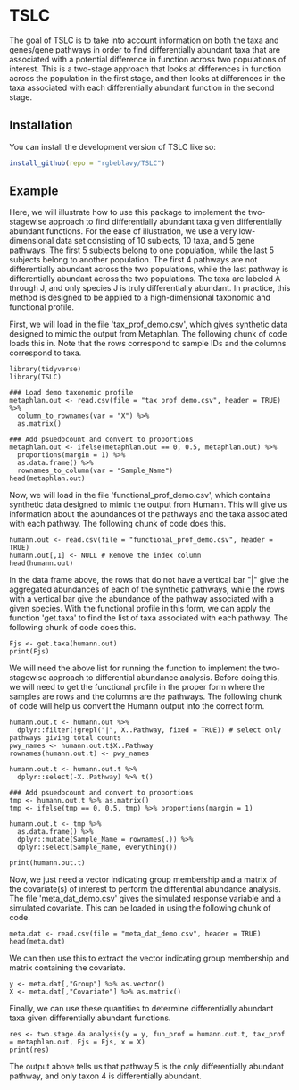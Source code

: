 
<!-- README.md is generated from README.Rmd. Please edit that file -->

# TSLC

<!-- badges: start -->
<!-- badges: end -->

The goal of TSLC is to take into account information on both the taxa and genes/gene pathways in order to find differentially abundant taxa that are associated with a potential difference in function across two populations of interest. This is a two-stage approach that looks at differences in function across the population in the first stage, and then looks at differences in the taxa associated with each differentially abundant function in the second stage.

## Installation

You can install the development version of TSLC like so:

``` r
install_github(repo = "rgbeblavy/TSLC")
```

## Example

Here, we will illustrate how to use this package to implement the two-stagewise approach to find differentially abundant taxa given differentially abundant functions. For the ease of illustration, we use a very low-dimensional data set consisting of 10 subjects, 10 taxa, and 5 gene pathways. The first 5 subjects belong to one population, while the last 5 subjects belong to another population. The first 4 pathways are not differentially abundant across the two populations, while the last pathway is differentially abundant across the two populations. The taxa are labeled A through J, and only species J is truly differentially abundant. In practice, this method is designed to be applied to a high-dimensional taxonomic and functional profile.

First, we will load in the file 'tax_prof_demo.csv', which gives synthetic data designed to mimic the output from Metaphlan. The following chunk of code loads this in. Note that the rows correspond to sample IDs and the columns correspond to taxa.

```{r example}
library(tidyverse)
library(TSLC)

### Load demo taxonomic profile
metaphlan.out <- read.csv(file = "tax_prof_demo.csv", header = TRUE) %>%
  column_to_rownames(var = "X") %>%
  as.matrix()

### Add psuedocount and convert to proportions
metaphlan.out <- ifelse(metaphlan.out == 0, 0.5, metaphlan.out) %>%
  proportions(margin = 1) %>%
  as.data.frame() %>%
  rownames_to_column(var = "Sample_Name")
head(metaphlan.out)
```


Now, we will load in the file 'functional_prof_demo.csv', which contains synthetic data designed to mimic the output from Humann. This will give us information about the abundances of the pathways and the taxa associated with each pathway. The following chunk of code does this.

```{r}
humann.out <- read.csv(file = "functional_prof_demo.csv", header = TRUE)
humann.out[,1] <- NULL # Remove the index column
head(humann.out)
```

In the data frame above, the rows that do not have a vertical bar "|" give the aggregated abundances of each of the synthetic pathways, while the rows with a vertical bar give the abundance of the pathway associated with a given species. With the functional profile in this form, we can apply the function 'get.taxa' to find the list of taxa associated with each pathway. The following chunk of code does this.

```{r}
Fjs <- get.taxa(humann.out)
print(Fjs)
```

We will need the above list for running the function to implement the two-stagewise approach to differential abundance analysis. Before doing this, we will need to get the functional profile in the proper form where the samples are rows and the columns are the pathways. The following chunk of code will help us convert the Humann output into the correct form.

```{r}
humann.out.t <- humann.out %>%
  dplyr::filter(!grepl("|", X..Pathway, fixed = TRUE)) # select only pathways giving total counts
pwy_names <- humann.out.t$X..Pathway
rownames(humann.out.t) <- pwy_names

humann.out.t <- humann.out.t %>%
  dplyr::select(-X..Pathway) %>% t()

### Add psuedocount and convert to proportions
tmp <- humann.out.t %>% as.matrix()
tmp <- ifelse(tmp == 0, 0.5, tmp) %>% proportions(margin = 1)

humann.out.t <- tmp %>%
  as.data.frame() %>%
  dplyr::mutate(Sample_Name = rownames(.)) %>%
  dplyr::select(Sample_Name, everything())

print(humann.out.t)
```


Now, we just need a vector indicating group membership and a matrix of the covariate(s) of interest to perform the differential abundance analysis. The file 'meta_dat_demo.csv' gives the simulated response variable and a simulated covariate. This can be loaded in using the following chunk of code.

```{r}
meta.dat <- read.csv(file = "meta_dat_demo.csv", header = TRUE)
head(meta.dat)
```

We can then use this to extract the vector indicating group membership and matrix containing the covariate.

```{r}
y <- meta.dat[,"Group"] %>% as.vector()
X <- meta.dat[,"Covariate"] %>% as.matrix()
```

Finally, we can use these quantities to determine differentially abundant taxa given differentially abundant functions.

```{r}
res <- two.stage.da.analysis(y = y, fun_prof = humann.out.t, tax_prof = metaphlan.out, Fjs = Fjs, x = X)
print(res)
```

The output above tells us that pathway 5 is the only differentially abundant pathway, and only taxon 4 is differentially abundant.







